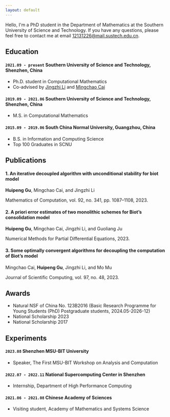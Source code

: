 ```yaml
---
layout: default
---
```


<!-- %Text can be **bold**, _italic_, or ~~strikethrough~~. 这是一段被注释掉的文字 -->

Hello, I'm a PhD student in the Department of Mathematics at the Southern University of Science and Technology. If you have any questions, please feel free to contact me at email [12131226@mail.sustech.edu.cn](mailto:12131226@mail.sustech.edu.cn).

## Education

#### `2021.09 - present` **Southern University of Science and Technology, Shenzhen, China** 

- Ph.D. student in Computational Mathematics
- Co-advised by [Jingzhi Li](https://faculty.sustech.edu.cn/lijz/) and [Mingchao Cai](https://sites.google.com/a/morgan.edu/mingchao-cai/home)

#### `2019.09 - 2021.06` **Southern University of Science and Technology, Shenzhen, China** 

- M.S. in Computational Mathematics

#### `2015.09 - 2019.06` **South China Normal University, Guangzhou, China** 

- B.S. in Information and Computing Science
- Top 100 Graduates in SCNU

## Publications

#### 1.  An iterative decoupled algorithm with unconditional stability for biot model

**Huipeng Gu**, Mingchao Cai, and Jingzhi Li

Mathematics of Computation, vol. 92, no. 341, pp. 1087–1108, 2023.

#### 2.  A priori error estimates of two monolithic schemes for Biot’s consolidation model

**Huipeng Gu**, Mingchao Cai, Jingzhi Li, and Guoliang Ju

Numerical Methods for Partial Differential Equations, 2023.

#### 3.   Some optimally convergent algorithms for decoupling the computation of Biot’s model

Mingchao Cai, **Huipeng Gu**, Jingzhi Li, and Mo Mu

Journal of Scientific Computing, vol. 97, no. 48, 2023.

## Awards

*   Natural NSF of China No. 123B2016 (Basic Research Programme for Young Students (PhD) Postgraduate students, 2024.05-2026-12)
*   National Scholarship 2023
*   National Scholarship 2017

## Experiments

#### `2023.08` **Shenzhen MSU-BIT University** 

- Speaker, The First MSU-BIT Workshop on Analysis and Computation

#### `2022.07 - 2022.11` **National Supercomputing Center in Shenzhen** 

- Internship, Department of High Performance Computing

#### `2021.06 - 2021.08` **Chinese Academy of Sciences**

- Visiting student, Academy of Mathematics and Systems Science
